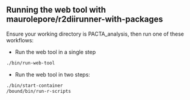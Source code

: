 ## Running the web tool with maurolepore/r2diirunner-with-packages

Ensure your working directory is PACTA_analysis, then run one of these workflows:

* Run the web tool in a single step

```bash
./bin/run-web-tool
```

* Run the web tool in two steps:

```bash
./bin/start-container
/bound/bin/run-r-scripts
```
